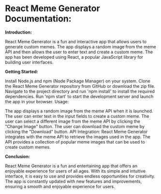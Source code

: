 # React Meme Generator Documentation:


**Introduction:**

React Meme Generator is a fun and interactive app that allows users to generate custom memes. The app displays a random image from the meme API and then allows the user to enter text and create a custom meme. The app has been developed using React, a popular JavaScript library for building user interfaces.

**Getting Started:**

Install Node.js and npm (Node Package Manager) on your system.
Clone the React Meme Generator repository from GitHub or download the zip file.
Navigate to the project directory and run 'npm install' to install the required dependencies.
Run 'npm start' to start the development server and launch the app in your browser.
Usage:

The app displays a random image from the meme API when it is launched.
The user can enter text in the input fields to create a custom meme.
The user can select a different image from the meme API by clicking the "Change Image" button.
The user can download the custom meme by clicking the "Download" button.
API Integration:
React Meme Generator integrates with the meme API to retrieve the images used in the app. The API provides a collection of popular meme images that can be used to create custom memes.

**Conclusion:**

React Meme Generator is a fun and entertaining app that offers an enjoyable experience for users of all ages. With its simple and intuitive interface, it is easy to use and provides endless opportunities for creativity. The app is constantly updated with new features and improvements, ensuring a smooth and enjoyable experience for users.
